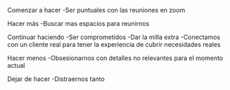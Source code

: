 Comenzar a hacer
-Ser puntuales con las reuniones en zoom

Hacer más
-Buscar mas espacios para reunirnos

Continuar haciendo
-Ser comprometidos 
-Dar la milla extra 
-Conectamos con un cliente real para tener la experiencia de cubrir necesidades reales 

Hacer menos
-Obsesionarnos con detalles no relevantes para el momento actual

Dejar de hacer
-Distraernos tanto 



